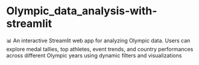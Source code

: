 # Olympic_data_analysis-with-streamlit
📊 An interactive Streamlit web app for analyzing Olympic data. Users can explore medal tallies, top athletes, event trends, and country performances across different Olympic years using dynamic filters and visualizations
